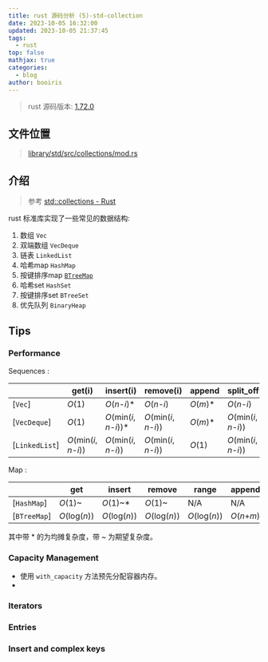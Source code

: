 ```yaml
---
title: rust 源码分析 (5)-std-collection
date: 2023-10-05 16:32:00
updated: 2023-10-05 21:37:45
tags:
  - rust
top: false
mathjax: true
categories:
  - blog
author: booiris
---
```

> rust 源码版本: [1.72.0](https://github.com/rust-lang/rust/tree/1.72.0)

## 文件位置

> [library/std/src/collections/mod.rs](https://github.com/rust-lang/rust/blob/1.72.0/library/std/src/collections/mod.rs)

## 介绍

> 参考 [std::collections - Rust](https://doc.rust-lang.org/std/collections/index.html)

rust 标准库实现了一些常见的数据结构:

1. 数组 `Vec`
2. 双端数组 `VecDeque`
3. 链表 `LinkedList`
4. 哈希map `HashMap`
5. 按键排序map [`BTreeMap`](./rust%20源码分析%20(6)-std-collection-HashMap.md)
6. 哈希set `HashSet`
7. 按键排序set `BTreeSet`
8. 优先队列 `BinaryHeap`

## Tips

### Performance

Sequences :

|                | get(i)                 | insert(i)               | remove(i)              | append    | split_off(i)           |
|----------------|------------------------|-------------------------|------------------------|-----------|------------------------|
| [`Vec`]        | *O*(1)                 | *O*(*n*-*i*)*           | *O*(*n*-*i*)           | *O*(*m*)* | *O*(*n*-*i*)           |
| [`VecDeque`]   | *O*(1)                 | *O*(min(*i*, *n*-*i*))* | *O*(min(*i*, *n*-*i*)) | *O*(*m*)* | *O*(min(*i*, *n*-*i*)) |
| [`LinkedList`] | *O*(min(*i*, *n*-*i*)) | *O*(min(*i*, *n*-*i*))  | *O*(min(*i*, *n*-*i*)) | *O*(1)    | *O*(min(*i*, *n*-*i*)) |

Map :

|              | get           | insert        | remove        | range         | append       |
|--------------|---------------|---------------|---------------|---------------|--------------|
| [`HashMap`]  | *O*(1)~       | *O*(1)~*      | *O*(1)~       | N/A           | N/A          |
| [`BTreeMap`] | *O*(log(*n*)) | *O*(log(*n*)) | *O*(log(*n*)) | *O*(log(*n*)) | *O*(*n*+*m*) |

其中带 * 的为均摊复杂度，带 ~ 为期望复杂度。

### Capacity Management

* 使用 `with_capacity` 方法预先分配容器内存。
* 

### Iterators

### Entries

### Insert and complex keys
